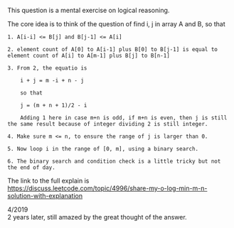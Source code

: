 This question is a mental exercise on logical reasoning.

The core idea is to think of the question of find i, j in array A and B, so that 

    1. A[i-i] <= B[j] and B[j-1] <= A[i]

    2. element count of A[0] to A[i-1] plus B[0] to B[j-1] is equal to element count of A[i] to A[m-1] plus B[j] to B[n-1]

    3. From 2, the equatio is

        i + j = m -i + n - j

        so that

        j = (m + n + 1)/2 - i

        Adding 1 here in case m+n is odd, if m+n is even, then j is still the same result because of integer dividing 2 is still integer.

    4. Make sure m <= n, to ensure the range of j is larger than 0.

    5. Now loop i in the range of [0, m], using a binary search.

    6. The binary search and condition check is a little tricky but not the end of day.

The link to the full explain is https://discuss.leetcode.com/topic/4996/share-my-o-log-min-m-n-solution-with-explanation

4/2019\
2 years later, still amazed by the great thought of the answer.
